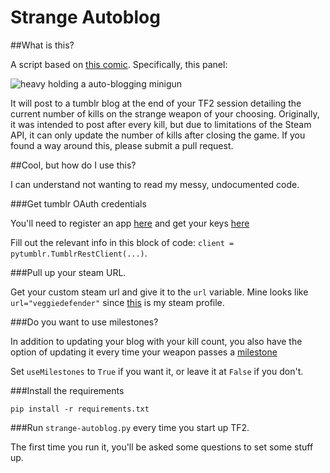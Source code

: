 # Strange Autoblog

##What is this?

A script based on [this comic](http://www.teamfortress.com/macupdate/comic/). Specifically, this panel:

![heavy holding a auto-blogging minigun](http://i.imgur.com/c96PPOT.jpg)

It will post to a tumblr blog at the end of your TF2 session detailing the current number of kills on the strange weapon of your choosing. 
Originally, it was intended to post after every kill, but due to limitations of the Steam API, it can only update the number of kills after closing the game.
If you found a way around this, please submit a pull request.

##Cool, but how do I use this?

I can understand not wanting to read my messy, undocumented code.

###Get tumblr OAuth credentials

You'll need to register an app [here](https://www.tumblr.com/oauth/register) and get your keys [here](https://api.tumblr.com/console/calls/user/info)

Fill out the relevant info in this block of code: `client = pytumblr.TumblrRestClient(...)`.

###Pull up your steam URL. 

Get your custom steam url and give it to the `url` variable. Mine looks like `url="veggiedefender"` since [this](http://steamcommunity.com/id/veggiedefender/) is my steam profile.

###Do you want to use milestones?

In addition to updating your blog with your kill count, you also have the option of updating it every time your weapon passes a [milestone](https://wiki.teamfortress.com/wiki/Strange#Ranks)

Set `useMilestones` to `True` if you want it, or leave it at `False` if you don't.

###Install the requirements

`pip install -r requirements.txt`

###Run `strange-autoblog.py` every time you start up TF2. 

The first time you run it, you'll be asked some questions to set some stuff up.
